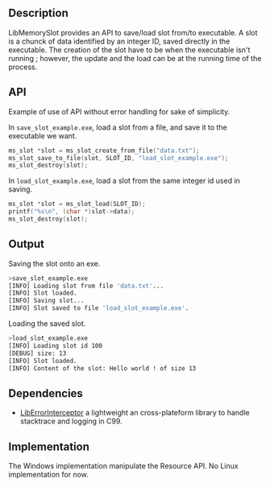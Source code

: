 ## Description

LibMemorySlot provides an API to save/load slot from/to executable. A slot is a chunck of data identified by an integer ID, saved directly in the executable. The creation of the slot have to be when the executable isn't running ; however, the update and the load can be at the running time of the process.

## API

Example of use of API without error handling for sake of simplicity.

In `save_slot_example.exe`, load a slot from a file, and save it to the executable we want.
```c
ms_slot *slot = ms_slot_create_from_file("data.txt");
ms_slot_save_to_file(slot, SLOT_ID, "load_slot_example.exe");
ms_slot_destroy(slot);
```

In `load_slot_example.exe`, load a slot from the same integer id used in saving.
```c
ms_slot *slot = ms_slot_load(SLOT_ID);
printf("%s\n", (char *)slot->data);
ms_slot_destroy(slot);
```

## Output

Saving the slot onto an exe.
```bash
>save_slot_example.exe
[INFO] Loading slot from file 'data.txt'...
[INFO] Slot loaded.
[INFO] Saving slot...
[INFO] Slot saved to file 'load_slot_example.exe'.
```

Loading the saved slot.
```bash
>load_slot_example.exe
[INFO] Loading slot id 100
[DEBUG] size: 13
[INFO] Slot loaded.
[INFO] Content of the slot: Hello world ! of size 13
```

## Dependencies

* [LibErrorInterceptor](https://github.com/swasun/LibErrorInterceptor) a lightweight an cross-plateform library to handle stacktrace and logging in C99.

## Implementation

The Windows implementation manipulate the Resource API. No Linux implementation for now.
